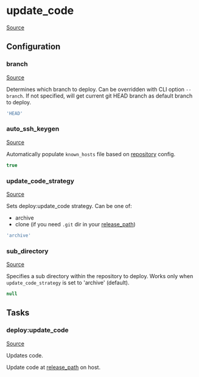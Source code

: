 <!-- DO NOT EDIT THIS FILE! -->
<!-- Instead edit recipe/deploy/update_code.php -->
<!-- Then run bin/docgen -->

# update_code

[Source](/recipe/deploy/update_code.php)


## Configuration
### branch
[Source](https://github.com/deployphp/deployer/blob/master/recipe/deploy/update_code.php#L10)

Determines which branch to deploy. Can be overridden with CLI option `--branch`.
If not specified, will get current git HEAD branch as default branch to deploy.

```php title="Default value"
'HEAD'
```


### auto_ssh_keygen
[Source](https://github.com/deployphp/deployer/blob/master/recipe/deploy/update_code.php#L13)

Automatically populate `known_hosts` file based on [repository](/docs/recipe/common.md#repository) config.

```php title="Default value"
true
```


### update_code_strategy
[Source](https://github.com/deployphp/deployer/blob/master/recipe/deploy/update_code.php#L19)

Sets deploy:update_code strategy.
Can be one of:
- archive
- clone (if you need `.git` dir in your [release_path](/docs/recipe/deploy/release.md#release_path))

```php title="Default value"
'archive'
```


### sub_directory
[Source](https://github.com/deployphp/deployer/blob/master/recipe/deploy/update_code.php#L25)

Specifies a sub directory within the repository to deploy.
Works only when `update_code_strategy` is set to 'archive' (default).

```php title="Default value"
null
```



## Tasks

### deploy:update_code
[Source](https://github.com/deployphp/deployer/blob/master/recipe/deploy/update_code.php#L25)

Updates code.

Update code at [release_path](/docs/recipe/deploy/release.md#release_path) on host.


